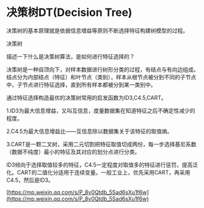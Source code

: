 # 决策树DT(Decision Tree)

决策树的基本原理就是依据信息增益等原则不断选择特征构建树模型的过程。

决策树

描述一下什么是决策树算法，是如何进行特征选择的？

决策树是一种自顶向下，对样本数据进行树形分类的过程，有结点与有向边组成。结点分为内部结点（特征）和叶节点（类别），样本从根节点被分到不同的子节点中，子节点进行特征选择，直到所有样本都被分到某一类别中。

通过特征选择构造最优的决策树常用的启发函数为ID3,C4.5,CART。

1.ID3为最大信息增益，又叫互信息，度量数据集在知道特征之后不确定性减少的程度。

2.C4.5为最大信息增益比——互信息除以数据集关于该特征的取值熵。

3.CART是一颗二叉树，采用二元切割把特征取值切成两份，每一步选择基尼系数（数据不纯度）最小的特征及其对应的划分点进行分类。

ID3倾向于选择取值较多的特征，C4.5一定程度对取值多的特征进行惩罚，提高泛化。CART的二值化分适用于连续变量。一般工业上，优先采用CART，再采用C4.5，然后是ID3。

[https://mp.weixin.qq.com/s/P_8v0Qtdb_5Sad6sXu1f6w](https://mp.weixin.qq.com/s/P_8v0Qtdb_5Sad6sXu1f6w)